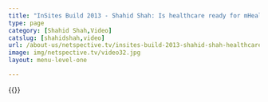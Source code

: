 ```yaml
---
title: "InSites Build 2013 - Shahid Shah: Is healthcare ready for mHealth (mobile health)?"
type: page
category: [Shahid Shah,Video]
catslug: [shahidshah,video]
url: /about-us/netspective.tv/insites-build-2013-shahid-shah-healthcare-ready-mhealth-mobile-health/
image: img/netspective.tv/video32.jpg
layout: menu-level-one

---
```


{{<youtube uyUNriqt8uA>}}


